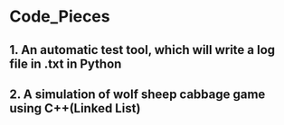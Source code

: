 # Code_Pieces
## 1. An automatic test tool, which will write a log file in .txt in Python
## 2. A simulation of wolf sheep cabbage game using C++(Linked List)
